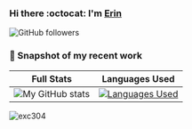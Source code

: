 ### Hi there :octocat: I'm [Erin](https://github.com/exc304/)

![GitHub followers](https://img.shields.io/github/followers/exc304?style=social) 

### 📸 Snapshot of my recent work

| Full Stats | Languages Used |
|:--:|:--:|
|![My GitHub stats](https://github-readme-stats.vercel.app/api?username=exc304&theme=transparent&show_icons=true)|[![Languages Used](https://github-readme-stats.vercel.app/api/top-langs/?username=exc304&hide=html,css&langs_count=6&layout=compact)](https://github.com/exc304/github-readme-stats)|

<p align="left"> <img src="https://komarev.com/ghpvc/?username=exc304&label=Profile%20views&color=0e75b6&style=flat" alt="exc304" /> </p>
